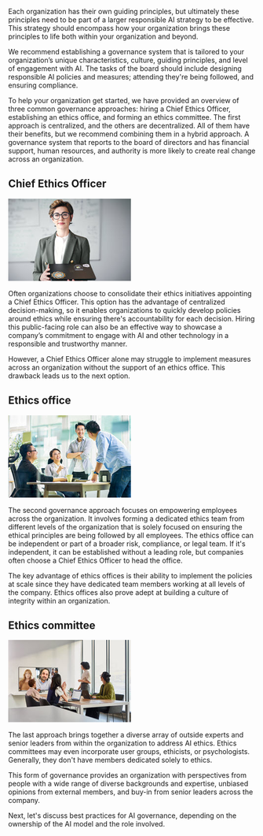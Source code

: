 Each organization has their own guiding principles, but ultimately these principles need to be part of a larger responsible AI strategy to be effective. This strategy should encompass how your organization brings these principles to life both within your organization and beyond.

We recommend establishing a governance system that is tailored to your organization’s unique characteristics, culture, guiding principles, and level of engagement with AI. The tasks of the board should include designing responsible AI policies and measures; attending they're being followed, and ensuring compliance.

To help your organization get started, we have provided an overview of three common governance approaches: hiring a Chief Ethics Officer, establishing an ethics office, and forming an ethics committee. The first approach is centralized, and the others are decentralized. All of them have their benefits, but we recommend combining them in a hybrid approach. A governance system that reports to the board of directors and has financial support, human resources, and authority is more likely to create real change across an organization. 

## Chief Ethics Officer

![Woman who is a Chief Ethics Officer.](../media/chief-ethics-officer.jpg)

Often organizations choose to consolidate their ethics initiatives appointing a Chief Ethics Officer. This option has the advantage of centralized decision-making, so it enables organizations to quickly develop policies around ethics while ensuring there's accountability for each decision. Hiring this public-facing role can also be an effective way to showcase a company’s commitment to engage with AI and other technology in a responsible and trustworthy manner.

However, a Chief Ethics Officer alone may struggle to implement measures across an organization without the support of an ethics office. This drawback leads us to the next option.

## Ethics office

![People holding discussion in a team meeting.](../media/ethics-office.jpg)

The second governance approach focuses on empowering employees across the organization. It involves forming a dedicated ethics team from different levels of the organization that is solely focused on ensuring the ethical principles are being followed by all employees. The ethics office can be independent or part of a broader risk, compliance, or legal team. If it's independent, it can be established without a leading role, but companies often choose a Chief Ethics Officer to head the office.

The key advantage of ethics offices is their ability to implement the policies at scale since they have dedicated team members working at all levels of the company. Ethics offices also prove adept at building a culture of integrity within an organization.

## Ethics committee

![People in a virtual video meeting in a conference room.](../media/ethics-committee.jpg)

The last approach brings together a diverse array of outside experts and senior leaders from within the organization to address AI ethics. Ethics committees may even incorporate user groups, ethicists, or psychologists. Generally, they don't have members dedicated solely to ethics.

This form of governance provides an organization with perspectives from people with a wide range of diverse backgrounds and expertise, unbiased opinions from external members, and buy-in from senior leaders across the company.

Next, let's discuss best practices for AI governance, depending on the ownership of the AI model and the role involved.
